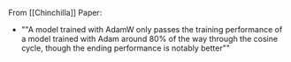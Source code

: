 
From [[Chinchilla]] Paper:
- ""A model trained with AdamW only passes the training performance of a model trained with Adam around 80% of the way through the cosine cycle, though the ending performance is notably better""